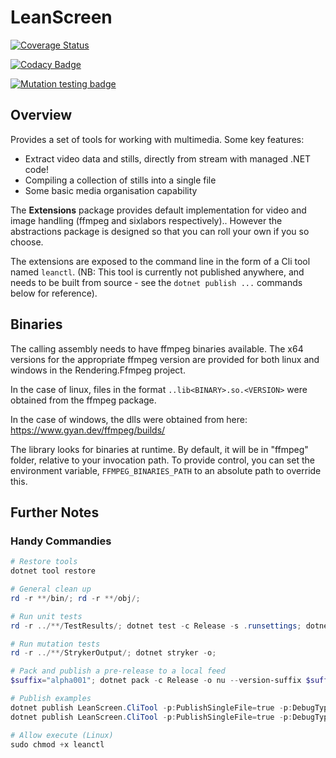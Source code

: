 # LeanScreen

[![Coverage Status](https://coveralls.io/repos/github/ne1410s/LeanScreen/badge.svg?branch=main)](https://coveralls.io/github/ne1410s/LeanScreen?branch=main)

[![Codacy Badge](https://app.codacy.com/project/badge/Grade/d229dd8acd714205a1473f7406f46a28)](https://app.codacy.com/gh/ne1410s/LeanScreen/dashboard)

[![Mutation testing badge](https://img.shields.io/endpoint?style=flat&url=https%3A%2F%2Fbadge-api.stryker-mutator.io%2Fgithub.com%2Fne1410s%2FLeanScreen%2Fmain)](https://dashboard.stryker-mutator.io/reports/github.com/ne1410s/LeanScreen/main)

## Overview
Provides a set of tools for working with multimedia. Some key features:
- Extract video data and stills, directly from stream with managed .NET code!
- Compiling a collection of stills into a single file
- Some basic media organisation capability

The **Extensions** package provides default implementation for video and image handling (ffmpeg and sixlabors respectively)..
However the abstractions package is designed so that you can roll your own if you so choose.

The extensions are exposed to the command line in the form of a Cli tool named `leanctl`.
(NB: This tool is currently not published anywhere, and needs to be built from source - see the `dotnet publish ...` commands below for reference).

## Binaries
The calling assembly needs to have ffmpeg binaries available.
The x64 versions for the appropriate ffmpeg version are provided for both linux and windows in the Rendering.Ffmpeg project.

In the case of linux, files in the format `..lib<BINARY>.so.<VERSION>` were obtained from the ffmpeg package.

In the case of windows, the dlls were obtained from here: https://www.gyan.dev/ffmpeg/builds/

The library looks for binaries at runtime. By default, it will be in "ffmpeg" folder, relative to your invocation path.
To provide control, you can set the environment variable, `FFMPEG_BINARIES_PATH` to an absolute path to override this.

## Further Notes
### Handy Commandies
```powershell
# Restore tools
dotnet tool restore

# General clean up
rd -r **/bin/; rd -r **/obj/;

# Run unit tests
rd -r ../**/TestResults/; dotnet test -c Release -s .runsettings; dotnet reportgenerator -targetdir:coveragereport -reports:**/coverage.cobertura.xml -reporttypes:"html;jsonsummary"; start coveragereport/index.html;

# Run mutation tests
rd -r ../**/StrykerOutput/; dotnet stryker -o;

# Pack and publish a pre-release to a local feed
$suffix="alpha001"; dotnet pack -c Release -o nu --version-suffix $suffix; dotnet nuget push "nu\*.*$suffix.nupkg" --source localdev; rd -r ../**/nu/;

# Publish examples
dotnet publish LeanScreen.CliTool -p:PublishSingleFile=true -p:DebugType=Embedded -r win-x64 -c Release --sc false
dotnet publish LeanScreen.CliTool -p:PublishSingleFile=true -p:DebugType=Embedded -r linux-x64 -c Release --self-contained

# Allow execute (Linux)
sudo chmod +x leanctl
```
